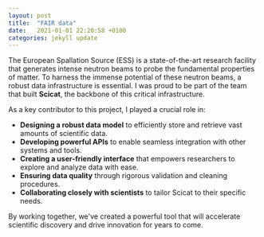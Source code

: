 ```yaml
---
layout: post
title:  "FAIR data"
date:   2021-01-01 22:20:58 +0100
categories: jekyll update
---
```





The European Spallation Source (ESS) is a state-of-the-art research facility that generates intense neutron beams to probe the fundamental properties of matter. To harness the immense potential of these neutron beams, a robust data infrastructure is essential. I was proud to be part of the team that built **Scicat**, the backbone of this critical infrastructure.

As a key contributor to this project, I played a crucial role in:

* **Designing a robust data model** to efficiently store and retrieve vast amounts of scientific data.
* **Developing powerful APIs** to enable seamless integration with other systems and tools.
* **Creating a user-friendly interface** that empowers researchers to explore and analyze data with ease.
* **Ensuring data quality** through rigorous validation and cleaning procedures.
* **Collaborating closely with scientists** to tailor Scicat to their specific needs. 

By working together, we've created a powerful tool that will accelerate scientific discovery and drive innovation for years to come. 
